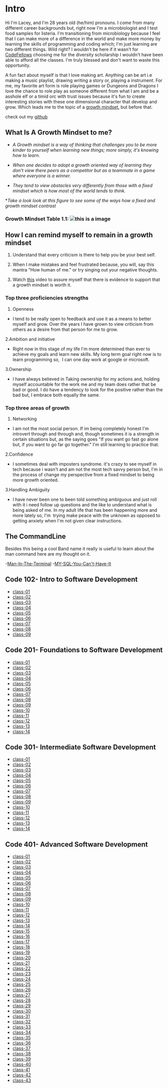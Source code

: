 # Intro

Hi I'm Lacey, and I'm 28 years old (he/him)
pronouns.
I come from many different career backgrounds
but, right now
I'm a microbiologist and I test food samples
for listeria.
I'm transitioning from microbiology because I
feel that I
can make more of a difference in the world and
make more
money by learning the
skills of programming and coding which; I'm
just learning are
two different things. Wild right?
I wouldn't be
here if it
wasn't for [CodeFellows](https://www.codefellows.org/financing-and-scholarships/)
choosing me for the diversity
scholarship I wouldn't have been
able to afford all the classes. I'm truly
blessed and don't
want to waste this opportunity.

A fun fact
about myself is
that I love
making art. Anything can be art i.e making a
music playlist,
drawing writing a story or, playing a
instrument. For me, my
favorite art
form is role playing games or Dungeons and Dragons I love
the chance to role play as someone different from what I am
and be a asshole
elf or a timid orc with trust issues because it's fun to
create interesting stories with these one dimensional
character that develop
and grow. Which leads me to the topic of a [growth mindset.](https://www.atlassian.com/blog/inside-atlassian0/growth-mindset) but before that.

check out my [github](https://github.com/laceywash31700)

## **What Is A Growth Mindset to me?**

- *A Growth mindset is a way of thinking that challenges you
to be more kinder to yourself when learning new things; more
simply, it's
knowing how to learn.*

- *When one decides to adopt a growth oriented way of learning they don't view there peers as a competitor but as a teammate in a game
where everyone is a winner.*

- *They tend to view obstacles very differently from those
with a fixed mindset which is how most of the world tends to
think.*

**Take a look look at this figure to see some of the ways how a fixed and growth mindset contrast*

### **Growth Mindset Table 1.1:** ![this is a image](https://atlassianblog.wpengine.com/wp-content/uploads/NewGrowthMindset2.png)

## **How I can remind myself to remain in a growth mindset**

1. Understand that every criticism is there to help you be your best self.

2. When I make mistakes and feel frustrated because, you will, say this mantra "How human of me." or try singing out your negative thoughts.

3. Watch [this](https://www.youtube.com/watch?v=rf8FX2sI3gU) video to assure myself that there is evidence to support that a growth mindset is worth it.

### Top three proficiencies strengths

1. Openness

- I tend to be really open to feedback and use it as a means to better myself and grow. Over the years I have grown to view criticism
from others as a desire from that person for me to grow.  

2.Ambition and initiative

- Right now in this stage of my life I'm more determined than ever to achieve my goals and learn new skills. My long term goal right
now is to learn programming so,  I can one day work at google or microsoft.

3.Ownership  

- I have always believed in Taking ownership for my actions and, holding myself accountable for the work me and my team does rather
that be bad or good. I do have a tendency to look for the positive rather than the bad but, I embrace both equally the same.

### Top three areas of growth

1. Networking

- I am not the most social person. If im being completely honest I'm introvert through and through and, though sometimes it is a
strength in certain situations but, as the saying goes "If you want go fast go alone but, if you want to go far go together." I'm still
learning to practice that.

2.Confidence

- I sometimes deal with imposters syndrome. it's crazy to see myself in tech because i wasn't and am not the most tech savvy person
but, I'm in the process of change my perspective from a fixed mindset to being more growth oriented.

3.Handling Ambiguity  

- I have never been one to been told something ambiguous and just roll with it i need follow up questions and the like to understand
what is being asked of me. In my adult life that has been happening more and more lately so, I'm  trying make peace with the unknown as opposed to getting anxiety when I'm not given clear instructions.

## The CommandLine

Besides this being a cool Band name it really is useful to learn about the man command here are my thought on it.

-[Man-In-The-Terminal](./prepwork.md)
-[MY-SQL-You-Can't-Have-It](./prepWorkTwo.md)

## Code 102- Intro to Software Development

- [class-01](Code-102/Class-01.md)
- [class-02](Code-102/Class-02.md)
- [class-03](Code-102/Class-03.md)
- [class-04](Code-102/Class-04.md)
- [class-05](Code-102/Class-05.md)
- [class-06](Code-102/Class-06.md)
- [class-07](Code-102/Class-07.md)
- [class-08](Code-102/Class-08.md)
- [class-09](Code-102/Class-09.md)

## Code 201- Foundations to Software Development

- [class-01](Code-201/Class-01.md)
- [class-02](Code-201/Class-02.md)
- [class-03](Code-201/Class-03.md)
- [class-04](Code-201/Class-04.md)
- [class-05](Code-201/Class-05.md)
- [class-06](Code-201/Class-06.md)
- [class-07](Code-201/Class-07.md)
- [class-08](Code-201/Class-08.md)
- [class-09](Code-201/Class-09.md)
- [class-10](Code-201/Class-10.md)
- [class-11](Code-201/Class-11.md)
- [class-12](Code-201/Class-12.md)
- [class-13](Code-201/Class-13.md)
- [class-14](Code-201/Class-14.md)

## Code 301- Intermediate Software Development

- [class-01](Code-301/Class-01.md)
- [class-02](Code-301/Class-02.md)
- [class-03](Code-301/Class-03.md)
- [class-04](Code-301/Class-04.md)
- [class-05](Code-301/Class-05.md)
- [class-06](Code-301/Class-06.md)
- [class-07](Code-301/Class-07.md)
- [class-08](Code-301/Class-08.md)
- [class-09](Code-301/Class-09.md)
- [class-10](Code-301/Class-10.md)
- [class-11](Code-301/Class-11.md)
- [class-12](Code-301/Class-12.md)
- [class-13](Code-301/Class-13.md)
- [class-14](Code-301/Class-14.md)

## Code 401- Advanced Software Development

- [class-01](Code-401/Class-01.md)
- [class-02](Code-401/Class-02.md)
- [class-03](Code-401/Class-03.md)
- [class-04](Code-401/Class-04.md)
- [class-05](Code-401/Class-05.md)
- [class-06](Code-401/Class-06.md)
- [class-07](Code-401/Class-07.md)
- [class-08](Code-401/Class-08.md)
- [class-09](Code-401/Class-09.md)
- [class-10](Code-401/Class-10.md)
- [class-11](Code-401/Class-11.md)
- [class-12](Code-401/Class-12.md)
- [class-13](Code-401/Class-13.md)
- [class-14](Code-401/Class-14.md)
- [class-15](Code-401/Class-15.md)
- [class-16](Code-401/Class-16.md)
- [class-17](Code-401/Class-17.md)
- [class-18](Code-401/Class-18.md)
- [class-19](Code-401/Class-19.md)
- [class-20](Code-401/Class-20.md)
- [class-21](Code-401/Class-21.md)
- [class-22](Code-401/Class-22.md)
- [class-23](Code-401/Class-23.md)
- [class-24](Code-401/Class-24.md)
- [class-25](Code-401/Class-25.md)
- [class-26](Code-401/Class-26.md)
- [class-27](Code-401/Class-27.md)
- [class-28](Code-401/Class-28.md)
- [class-29](Code-401/Class-29.md)
- [class-30](Code-401/Class-30.md)
- [class-31](Code-401/Class-31.md)
- [class-32](Code-401/Class-32.md)
- [class-33](Code-401/Class-33.md)
- [class-34](Code-401/Class-34.md)
- [class-35](Code-401/Class-35.md)
- [class-36](Code-401/Class-36.md)
- [class-37](Code-401/Class-37.md)
- [class-38](Code-401/Class-38.md)
- [class-39](Code-401/Class-39.md)
- [class-40](Code-401/Class-40.md)
- [class-41](Code-401/Class-41.md)
- [class-42](Code-401/Class-42.md)
- [class-43](Code-401/Class-43.md)
